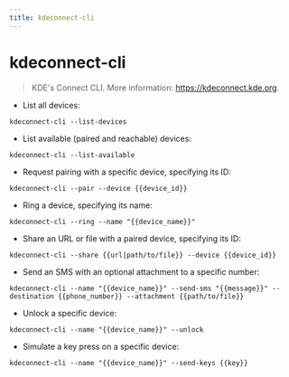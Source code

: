 ```yaml
---
title: kdeconnect-cli
---
```

# kdeconnect-cli

> KDE's Connect CLI.
> More information: <https://kdeconnect.kde.org>.

- List all devices:

`kdeconnect-cli --list-devices`

- List available (paired and reachable) devices:

`kdeconnect-cli --list-available`

- Request pairing with a specific device, specifying its ID:

`kdeconnect-cli --pair --device {{device_id}}`

- Ring a device, specifying its name:

`kdeconnect-cli --ring --name "{{device_name}}"`

- Share an URL or file with a paired device, specifying its ID:

`kdeconnect-cli --share {{url|path/to/file}} --device {{device_id}}`

- Send an SMS with an optional attachment to a specific number:

`kdeconnect-cli --name "{{device_name}}" --send-sms "{{message}}" --destination {{phone_number}} --attachment {{path/to/file}}`

- Unlock a specific device:

`kdeconnect-cli --name "{{device_name}}" --unlock`

- Simulate a key press on a specific device:

`kdeconnect-cli --name "{{device_name}}" --send-keys {{key}}`
